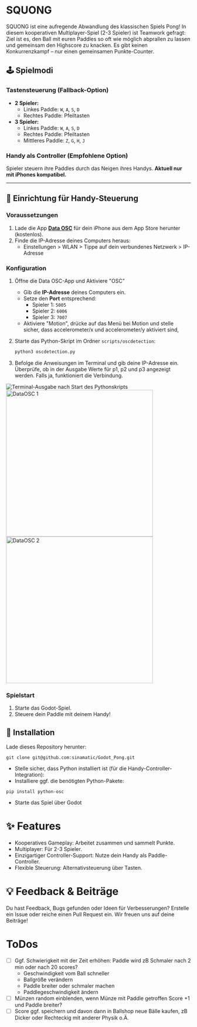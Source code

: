 # SQUONG

SQUONG ist eine aufregende Abwandlung des klassischen Spiels Pong! In diesem kooperativen Multiplayer-Spiel (2-3 Spieler) ist Teamwork gefragt: Ziel ist es, den Ball mit euren Paddles so oft wie möglich abprallen zu lassen und gemeinsam den Highscore zu knacken. Es gibt keinen Konkurrenzkampf – nur einen gemeinsamen Punkte-Counter.

## 🕹️ Spielmodi

### Tastensteuerung (Fallback-Option)

- **2 Spieler:**
  - Linkes Paddle: `W`, `A`, `S`, `D`
  - Rechtes Paddle: Pfeiltasten
- **3 Spieler:**
  - Linkes Paddle: `W`, `A`, `S`, `D`
  - Rechtes Paddle: Pfeiltasten
  - Mittleres Paddle: `Z`, `G`, `H`, `J`

### Handy als Controller (Empfohlene Option)

Spieler steuern ihre Paddles durch das Neigen ihres Handys. **Aktuell nur mit iPhones kompatibel.**

---

## 📱 Einrichtung für Handy-Steuerung

### Voraussetzungen

1. Lade die App **[Data OSC](https://apps.apple.com)** für dein iPhone aus dem App Store herunter (kostenlos).
2. Finde die IP-Adresse deines Computers heraus:
   - Einstellungen > WLAN > Tippe auf dein verbundenes Netzwerk > IP-Adresse

### Konfiguration

1. Öffne die Data OSC-App und Aktiviere "OSC"

   - Gib die **IP-Adresse** deines Computers ein.
   - Setze den **Port** entsprechend:
     - Spieler 1: `5005`
     - Spieler 2: `6006`
     - Spieler 3: `7007`
   - Aktiviere "Motion", drücke auf das Menü bei Motion und stelle sicher, dass accelerometer/x und accelerometer/y aktiviert sind,

2. Starte das Python-Skript im Ordner `scripts/oscdetection`:

   ```bash
   python3 oscdetection.py
   ```

3. Befolge die Anweisungen im Terminal und gib deine IP-Adresse ein. Überprüfe, ob in der Ausgabe Werte für p1, p2 und p3 angezeigt werden. Falls ja, funktioniert die Verbindung.

![Terminal-Ausgabe nach Start des Pythonskripts](doku/Bildschirmfoto%202025-01-06%20um%2012.49.39.png)
<img src="/doku/IMG_7964.png" alt="DataOSC 1" width="400px"> <img src="/doku/IMG_7965.png" alt="DataOSC 2" width="400px">

### Spielstart

1. Starte das Godot-Spiel.
2. Steuere dein Paddle mit deinem Handy!

## 🚀 Installation

Lade dieses Repository herunter:

```
git clone git@github.com:sinamatic/Godot_Pong.git
```

- Stelle sicher, dass Python installiert ist (für die Handy-Controller-Integration):
- Installiere ggf. die benötigten Python-Pakete:

```
pip install python-osc
```

- Starte das Spiel über Godot

# ✨ Features

- Kooperatives Gameplay: Arbeitet zusammen und sammelt Punkte.
- Multiplayer: Für 2-3 Spieler.
- Einzigartiger Controller-Support: Nutze dein Handy als Paddle-Controller.
- Flexible Steuerung: Alternativsteuerung über Tasten.

# 💡 Feedback & Beiträge

Du hast Feedback, Bugs gefunden oder Ideen für Verbesserungen? Erstelle ein Issue oder reiche einen Pull Request ein. Wir freuen uns auf deine Beiträge!

# ToDos

- [ ] Ggf. Schwierigkeit mit der Zeit erhöhen: Paddle wird zB Schmaler nach 2 min oder nach 20 scores?
  - Geschwindigkeit vom Ball schneller
  - Ballgröße verändern
  - Paddle breiter oder schmaler machen
  - Paddlegeschwindigkeit ändern
- [ ] Münzen random einblenden, wenn Münze mit Paddle getroffen Score +1 und Paddle breiter?
- [ ] Score ggf. speichern und davon dann in Ballshop neue Bälle kaufen, zB Dicker oder Rechteckig mit anderer Physik o.Ä.
